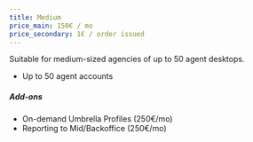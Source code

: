 ```yaml
---
title: Medium
price_main: 150€ / mo
price_secondary: 1€ / order issued
---
```

Suitable for medium-sized agencies of up to 50 agent desktops.

* Up to 50 agent accounts

##### Add-ons

* On-demand Umbrella Profiles (250€/mo)
* Reporting to Mid/Backoffice (250€/mo)
